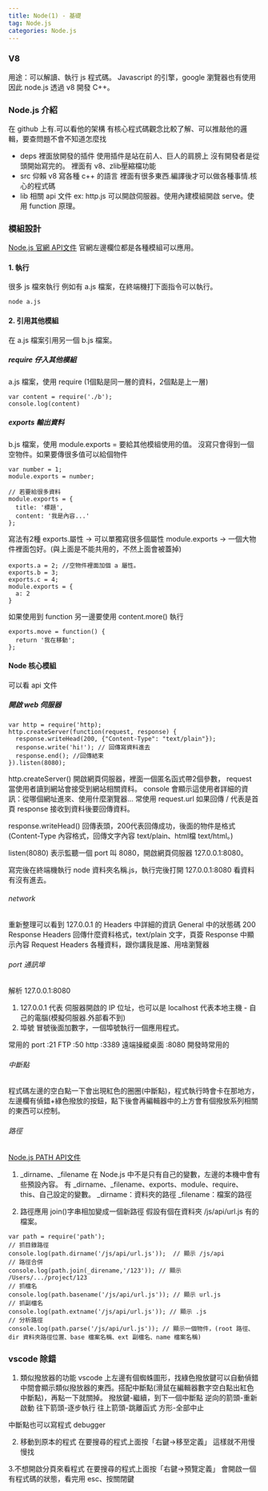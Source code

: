 ```yaml
---
title: Node(1) - 基礎
tag: Node.js
categories: Node.js
---
```

### V8
用途：可以解讀、執行 js 程式碼。
Javascript 的引擎，google 瀏覽器也有使用
因此 node.js 透過 v8 開發 C++。

### Node.js 介紹
在 github 上有.可以看他的架構
有核心程式碼觀念比較了解、可以推敲他的邏輯，要查問題不會不知道怎麼找
- deps 裡面放開發的插件
使用插件是站在前人、巨人的肩膀上
沒有開發者是從頭開始寫完的。
裡面有 v8、zlib壓縮檔功能
- src 仰賴 v8 寫各種 c++ 的語言
裡面有很多東西.編譯後才可以做各種事情.核心的程式碼
- lib 相關 api 文件
ex: http.js 可以開啟伺服器。使用內建模組開啟 serve。使用 function 原理。

### 模組設計
[Node.js 官網 API文件](https://nodejs.org/dist/latest-v14.x/docs/api/)
官網左邊欄位都是各種模組可以應用。

#### 1. 執行
很多 js 檔來執行
例如有 a.js 檔案，在終端機打下面指令可以執行。
```
node a.js
```

#### 2. 引用其他模組
在 a.js 檔案引用另一個 b.js 檔案。

##### require 仔入其他模組
a.js 檔案，使用 require (1個點是同一層的資料，2個點是上一層)
```
var content = require('./b');
console.log(content)
```
##### exports 輸出資料
b.js 檔案，使用 module.exports = 要給其他模組使用的值。
沒寫只會得到一個空物件。如果要傳很多值可以給個物件
```
var number = 1;
module.exports = number;

// 若要給很多資料
module.exports = {
  title: '標題',
  content: '我是內容...'
};
```

寫法有2種
exports.屬性 -> 可以單獨寫很多個屬性
module.exports -> 一個大物件裡面包好。(與上面是不能共用的，不然上面會被蓋掉)
```
exports.a = 2; //空物件裡面加個 a 屬性。
exports.b = 3; 
exports.c = 4; 
module.exports = {
  a: 2
}
```

如果使用到 function 
另一邊要使用 content.more() 執行
```
exports.move = function() {
  return '我在移動';
};
```

#### Node 核心模組
可以看 api 文件
##### 開啟 web 伺服器
```
var http = require('http);
http.createServer(function(request, response) {
  response.writeHead(200, {"Content-Type": "text/plain"});
  response.write('hi!'); // 回傳寫資料進去
  response.end(); //回傳結束
}).listen(8080);
```

http.createServer() 開啟網頁伺服器，裡面一個匿名函式帶2個參數，
request 當使用者讀到網站會接受到網站相關資料。
console 會顯示這使用者詳細的資訊：從哪個網址進來、使用什麼瀏覽器...
常使用 request.url 如果回傳 / 代表是首頁
response 接收到資料後要回傳資料。

response.writeHead() 回傳表頭，200代表回傳成功，後面的物件是格式
(Content-Type 內容格式，回傳文字內容 text/plain、html檔 text/html。)

listen(8080) 表示監聽一個 port 叫 8080，開啟網頁伺服器 127.0.0.1:8080。

寫完後在終端機執行 node 資料夾名稱.js，執行完後打開 127.0.0.1:8080 看資料有沒有進去。

###### network
重新整理可以看到 127.0.0.1 的 Headers 中詳細的資訊
General 中的狀態碼 200
Response Headers 回傳什麼資料格式，text/plain 文字，頁簽 Response 中顯示內容
Request Headers 各種資料，跟你講我是誰、用啥瀏覽器

###### port 通訊埠
解析 127.0.0.1:8080 

1. 127.0.0.1 代表
伺服器開啟的 IP 位址，也可以是 localhost
代表本地主機 - 自己的電腦(模擬伺服器.外部看不到)
2. 埠號
冒號後面加數字，一個埠號執行一個應用程式。

常用的 port
:21 FTP
:50 http
:3389 遠端操縱桌面
:8080 開發時常用的

###### 中斷點
程式碼左邊的空白點一下會出現紅色的圈圈(中斷點)，程式執行時會卡在那地方，左邊欄有偵錯+綠色撥放的按鈕，點下後會再編輯器中的上方會有個撥放系列相關的東西可以控制。

###### 路徑
[Node.js PATH API文件](https://nodejs.org/api/path.html)
1. _dirname、_filename
在 Node.js 中不是只有自己的變數，左邊的本機中會有些預設內容。
有 _dirname、_filename、exports、module、require、this、自己設定的變數。
_dirname：資料夾的路徑
_filename：檔案的路徑

2. 路徑應用
join()字串相加變成一個新路徑
假設有個在資料夾 /js/api/url.js 有的檔案。
```
var path = require('path');
// 抓目錄路徑
console.log(path.dirname('/js/api/url.js'));  // 顯示 /js/api
// 路徑合併
console.log(path.join(_direname,'/123')); // 顯示 /Users/.../project/123
// 抓檔名
console.log(path.basename('/js/api/url.js')); // 顯示 url.js
// 抓副檔名
console.log(path.extname('/js/api/url.js')); // 顯示 .js
// 分析路徑
console.log(path.parse('/js/api/url.js')); // 顯示一個物件，(root 路徑、dir 資料夾路徑位置、base 檔案名稱、ext 副檔名、name 檔案名稱)
```

### vscode 除錯
1. 類似撥放器的功能
vscode 上左邊有個蜘蛛圖形，找綠色撥放鍵可以自動偵錯
中間會顯示類似撥放器的東西。搭配中斷點(滑鼠在編輯器數字空白點出紅色中斷點)，再點一下就關掉。
撥放鍵-繼續，到下一個中斷點
逆向的箭頭-重新啟動
往下箭頭-逐步執行
往上箭頭-跳離函式
方形-全部中止

中斷點也可以寫程式 debugger

2. 移動到原本的程式
在要搜尋的程式上面按「右鍵->移至定義」
這樣就不用慢慢找

3.不想開啟分頁來看程式
在要搜尋的程式上面按「右鍵->預覽定義」
會開啟一個有程式碼的狀態，看完用 esc、按關閉鍵